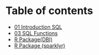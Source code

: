 # Table of contents

* [01 Introduction SQL](README.md)
* [03 SQL Functions](03-sql-functions.md)
* [R Package(DBI)](r-package-dbi.md)
* [R Package (sparklyr)](r-package-sparklyr.md)
